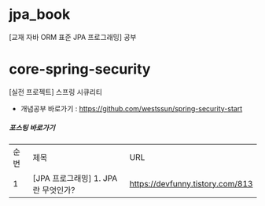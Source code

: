 # jpa_book
[교재 자바 ORM 표준 JPA 프로그래밍] 공부


# core-spring-security
[실전 프로젝트] 스프링 시큐리티
- 개념공부 바로가기 : https://github.com/westssun/spring-security-start


##### 포스팅 바로가기
| | | |
|-|-|-|
|순번|제목|URL|
|1|[JPA 프로그래밍] 1. JPA 란 무엇인가?|https://devfunny.tistory.com/813|
